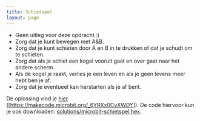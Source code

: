 ```yaml
---
title: Schietspel
layout: page
---
```


- Geen uitleg voor deze opdracht :)
- Zorg dat je kunt bewegen met A&B.
- Zorg dat je kunt schieten door A en B in te drukken of dat je schudt om te schieten.
- Zorg dat als je schiet een kogel vooruit gaat en over gaat naar het andere scherm.
- Als de kogel je raakt, verlies je een leven en als je geen levens meer hebt ben je af.
- Zorg dat je eventueel kan herstarten als je af bent.

De oplossing vind je <a href="https://makecode.microbit.org/_6YRXx0CyXWDY" target="_blank">hier</a> ([https://makecode.microbit.org/_6YRXx0CyXWDY]). De code hiervoor kun je ook downloaden: [solutions/microbit-schietspel.hex](solutions/microbit-schietspel.hex).